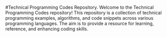 #Technical Programming Codes Repository.
Welcome to the Technical Programming Codes repository! This repository is a collection of technical programming examples, algorithms, and code snippets across various programming languages. The aim is to provide a resource for learning, reference, and enhancing coding skills.
